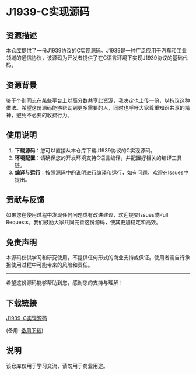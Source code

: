 # J1939-C实现源码

## 资源描述

本仓库提供了一份J1939协议的C实现源码。J1939是一种广泛应用于汽车和工业领域的通信协议，该源码为开发者提供了在C语言环境下实现J1939协议的基础代码。

## 资源背景

鉴于个别同志在某些平台上以高分数共享此资源，我决定也上传一份，以抗议这种做法。希望这份源码能够帮助到更多需要的人，同时也呼吁大家尊重知识共享的精神，避免不必要的收费行为。

## 使用说明

1. **下载源码**：您可以直接从本仓库下载J1939协议的C实现源码。
2. **环境配置**：请确保您的开发环境支持C语言编译，并配置好相关的编译工具链。
3. **编译与运行**：按照源码中的说明进行编译和运行，如有问题，欢迎在Issues中提出。

## 贡献与反馈

如果您在使用过程中发现任何问题或有改进建议，欢迎提交Issues或Pull Requests。我们鼓励大家共同完善这份源码，使其更加稳定和高效。

## 免责声明

本源码仅供学习和研究使用，不提供任何形式的商业支持或保证。使用者需自行承担使用过程中可能带来的风险和责任。

---

希望这份源码能够帮助到您，感谢您的支持与理解！

## 下载链接
[J1939-C实现源码](https://pan.quark.cn/s/3d09772708c6) 

(备用: [备用下载](https://pan.baidu.com/s/1D7dyAYOwsoEff7tGJ1xyaQ?pwd=1234))

## 说明

该仓库仅用于学习交流，请勿用于商业用途。
